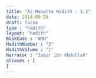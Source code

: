 ```yaml
---
title: "Al-Muwatta Hadith - 1.3"
date: 2014-09-28
draft: false
type : "hadith"
layout: "hadith"
BookCode : "AMH"
HadithNumber : "3"
HadithVolume : "1"
Narrator : "Jabir ibn Abdullah"
aliases : [
]
---
```

